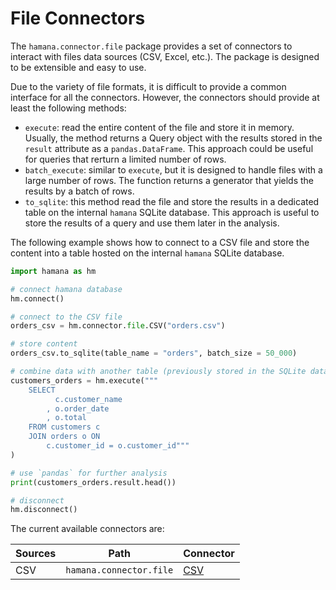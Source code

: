 # File Connectors

The `hamana.connector.file` package provides a set of connectors to interact with files data sources (CSV, Excel, etc.). 
The package is designed to be extensible and easy to use.

Due to the variety of file formats, it is difficult to provide a common interface for all the connectors. 
However, the connectors should provide at least the following methods:

- `execute`: read the entire content of the file and store it in memory. Usually, the method returns a Query object with the results stored in the `result` attribute as a `pandas.DataFrame`. This approach could be useful for queries that rerturn a limited number of rows.
- `batch_execute`: similar to `execute`, but it is designed to handle files with a large number of rows. The function returns a generator that yields the results by a batch of rows.
- `to_sqlite`: this method read the file and store the results in a dedicated table on the internal `hamana` SQLite database. This approach is useful to store the results of a query and use them later in the analysis.

The following example shows how to connect to a CSV file and store the content into a table hosted on the internal `hamana` SQLite database.

```python
import hamana as hm

# connect hamana database
hm.connect()

# connect to the CSV file
orders_csv = hm.connector.file.CSV("orders.csv")

# store content
orders_csv.to_sqlite(table_name = "orders", batch_size = 50_000)

# combine data with another table (previously stored in the SQLite database)
customers_orders = hm.execute("""
    SELECT
          c.customer_name
        , o.order_date
        , o.total
    FROM customers c
    JOIN orders o ON
        c.customer_id = o.customer_id"""
)

# use `pandas` for further analysis
print(customers_orders.result.head())

# disconnect
hm.disconnect()
```

The current available connectors are:

| Sources                 | Path                    | Connector                    |
|-------------------------|-------------------------|------------------------------|
| CSV                     | `hamana.connector.file` | [CSV](csv.md) |
